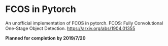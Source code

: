 # FCOS in Pytorch

An unofficial implementation of FCOS in pytorch. 
FCOS: Fully Convolutional One-Stage Object Detection.
https://arxiv.org/abs/1904.01355



**Planned for completion by 2019/7/20**

